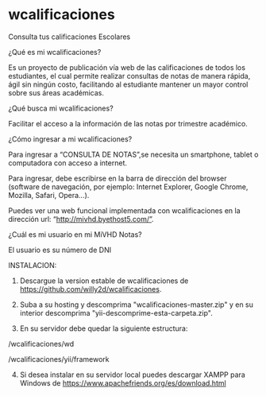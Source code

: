 # wcalificaciones

Consulta tus calificaciones Escolares 

¿Qué es mi wcalificaciones?

Es un proyecto de publicación vía web de las calificaciones de todos los estudiantes, el cual permite realizar consultas de notas de manera rápida, ágil sin ningún costo, facilitando al estudiante mantener un mayor control sobre sus áreas académicas.

¿Qué busca mi wcalificaciones?

Facilitar el acceso a la información de las notas por trimestre académico.

¿Cómo ingresar a mi wcalificaciones?

Para ingresar a “CONSULTA DE NOTAS”,se necesita un smartphone, tablet o computadora con acceso a internet. 

Para ingresar, debe escribirse en la barra de dirección del browser (software de navegación, por ejemplo: Internet Explorer, Google Chrome, Mozilla, Safari, Opera...).

Puedes ver una web funcional implementada con wcalificaciones en la  dirección url: “http://mivhd.byethost5.com/”.

¿Cuál es mi usuario en mi MiVHD Notas?

El usuario es su número de DNI

INSTALACION:

1. Descargue la version estable de wcalificaciones de https://github.com/willy2d/wcalificaciones.

2. Suba a su hosting y descomprima "wcalificaciones-master.zip" y en su interior descomprima "yii-descomprime-esta-carpeta.zip".

3. En su servidor debe quedar la siguiente estructura:

/wcalificaciones/wd

/wcalificaciones/yii/framework


4. Si desea instalar en su servidor local puedes descargar XAMPP para Windows de https://www.apachefriends.org/es/download.html
